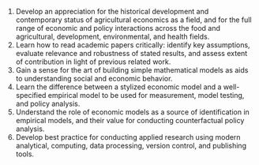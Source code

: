 1. Develop an appreciation for the historical development and contemporary
   status of agricultural economics as a field, and for the full range of
   economic and policy interactions across the food and agricultural,
   development, environmental, and health fields.
1. Learn how to read academic papers critically: identify key assumptions,
   evaluate relevance and robustness of stated results, and assess extent of
   contribution in light of previous related work.
1. Gain a sense for the art of building simple mathematical models as aids to
   understanding social and economic behavior.
1. Learn the difference between a stylized economic model and a well-specified
   empirical model to be used for measurement, model testing, and policy
   analysis.
1. Understand the role of economic models as a source of identification in
   empirical models, and their value for conducting counterfactual policy
   analysis.
1. Develop best practice for conducting applied research using modern
   analytical, computing, data processing, version control, and publishing
   tools.



